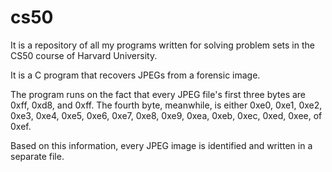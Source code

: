 # cs50
It is a repository of all my programs written for solving problem sets in the CS50 course of Harvard University.

It is a C program that recovers JPEGs from a forensic image.

The program runs on the fact that every JPEG file's first three bytes are 0xff, 0xd8, and 0xff.
The fourth byte, meanwhile, is either 0xe0, 0xe1, 0xe2, 0xe3, 0xe4, 0xe5, 0xe6, 0xe7, 0xe8, 0xe9, 
0xea, 0xeb, 0xec, 0xed, 0xee, of 0xef.

Based on this information, every JPEG image is identified and written in a separate file.
